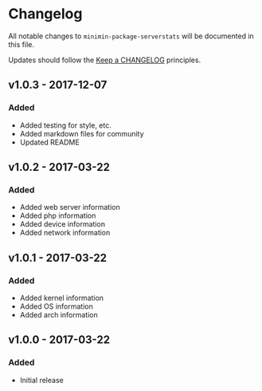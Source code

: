 # Changelog

All notable changes to `minimin-package-serverstats` will be documented in this file.

Updates should follow the [Keep a CHANGELOG](http://keepachangelog.com/) principles.

## v1.0.3 - 2017-12-07

### Added
- Added testing for style, etc.
- Added markdown files for community
- Updated README

## v1.0.2 - 2017-03-22

### Added
- Added web server information
- Added php information
- Added device information
- Added network information

## v1.0.1 - 2017-03-22

### Added
- Added kernel information
- Added OS information
- Added arch information

## v1.0.0 - 2017-03-22

### Added
- Initial release
